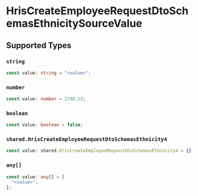 # HrisCreateEmployeeRequestDtoSchemasEthnicitySourceValue


## Supported Types

### `string`

```typescript
const value: string = "<value>";
```

### `number`

```typescript
const value: number = 2748.23;
```

### `boolean`

```typescript
const value: boolean = false;
```

### `shared.HrisCreateEmployeeRequestDtoSchemasEthnicity4`

```typescript
const value: shared.HrisCreateEmployeeRequestDtoSchemasEthnicity4 = {};
```

### `any[]`

```typescript
const value: any[] = [
  "<value>",
];
```

